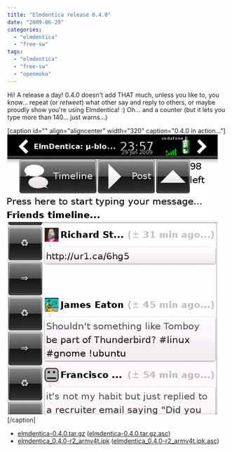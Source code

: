 ```yaml
---
title: "Elmdentica release 0.4.0"
date: "2009-06-29"
categories: 
  - "elmdentica"
  - "free-sw"
tags: 
  - "elmdentica"
  - "free-sw"
  - "openmoko"
---
```


Hi! A release a day! 0.4.0 doesn't add THAT much, unless you like to, you know... repeat (or _retweet_) what other say and reply to others, or maybe proudly show you're using Elmdentica! :) Oh... and a counter (but it lets you type more than 140... just warns...)

\[caption id="" align="aligncenter" width="320" caption="0.4.0 in action..."\][![0.4.0 in action...](images/elmdentica-0.4.0-scap.png "0.4.0 in action...")](http://files.1407.org/openmoko/elmdentica/elmdentica-0.4.0-scap.png)\[/caption\]

- [elmdentica-0.4.0.tar.gz](http://elmdentica.googlecode.com/files/elmdentica-0.4.0.tar.gz) ([elmdentica-0.4.0.tar.gz.asc](http://elmdentica.googlecode.com/files/elmdentica-0.4.0.tar.gz.asc))
- [elmdentica\_0.4.0-r2\_armv4t.ipk](http://elmdentica.googlecode.com/files/elmdentica_0.4.0-r2_armv4t.ipk) ([elmdentica\_0.4.0-r2\_armv4t.ipk.asc](http://elmdentica.googlecode.com/files/elmdentica_0.4.0-r2_armv4t.ipk.asc))
